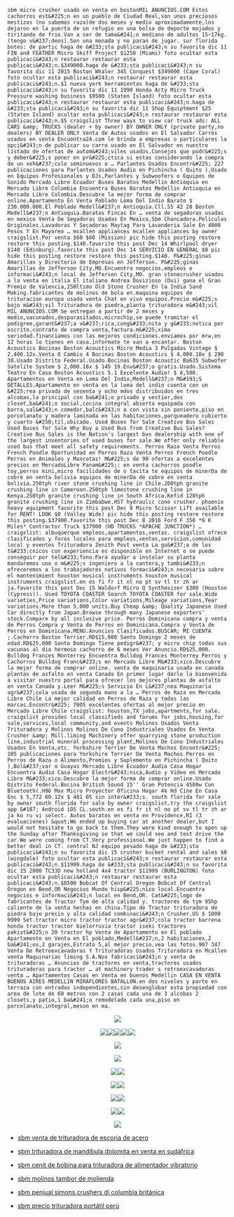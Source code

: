 
```
sbm micro crusher usado en venta en bostonMIL ANUNCIOS.COM Estos cachorros est&#225;n en un pueblo de Ciudad Real,son unos preciosos mestizos (no sabemos raza)de dos meses y medio aproximadamente,los dejaron en la puerta de un refugio en una bolsa de deporte mojados y tiritando de frio.Van a ser de tama&#241;o mediano de adultos 15~17kg.(tengo v&#237;deos).Son una monada y no paran de jugar. sur florida botes: de partic haga de &#233;sta publicaci&#243;n su favorita dic 11 FIN and FEATHER Micro Skiff Project $1250 (Miami) foto ocultar esta publicaci&#243;n restaurar restaurar esta publicaci&#243;n.$349000.haga de &#233;sta publicaci&#243;n su favorita dic 11 2015 Boston Whaler 345 Conquest $349000 (Cape Coral) foto ocultar esta publicaci&#243;n restaurar restaurar esta publicaci&#243;n.$1 nueva york herramientas haga de &#233;sta publicaci&#243;n su favorita dic 11 1990 Honda Acty Micro Truck Pressure washing business $9500 (Staten Island) foto ocultar esta publicaci&#243;n restaurar restaurar esta publicaci&#243;n.haga de &#233;sta publicaci&#243;n su favorita dic 11 Shop Equiptment $25 (Staten Island) ocultar esta publicaci&#243;n restaurar restaurar esta publicaci&#243;n.$5 craigslist Three ways to view car truck ads: ALL CARS &amp; TRUCKS (dealer + by owner) BY OWNER ONLY (private party,no dealers) BY DEALER ONLY Venta de Autos usados en El Salvador Carros usados en venta Encuentra24.com le brinda a empresas o particulares la opci&#243;n de publicar su carro usado en El Salvador en nuestro listado de ofertas de autom&#243;viles usados.Consejos que podr&#225;s y deber&#225;s poner en pr&#225;ctica si estas considerando la compra de un veh&#237;culo seminuevos o … Parlantes Usados Encontr&#225; 227 publicaciones para Parlantes Usados Audio en Pichincha ( Quito ),Usado en Equipos Profesionales y DJs,Parlantes y Subwoofers o Equipos de Sonido Mercado Libre Ecuador Buses Baratos Medellin Antioquia en Mercado Libre Colombia Encuentra Buses Baratos Medellin Antioquia en Mercado Libre Colombia.Descubre la mejor forma de comprar online.Apartamento En Venta Poblado Loma Del Indio Barato $ 230.000.000.El Poblado Medell&#237;n Antioquia.Cll.55 42 28 Boston Medell&#237;n Antioquia.Baratas Fincas En … venta de segadoras usadas en mexico Venta De Segadoras Usadas En Mexico,Sbm Chancadora.Peliculas Originales.Lavadoras Y Secadoras Maytag Para Lavanderia Sale En 4000 Pesos Y En Mayoreo … mcallen appliances mcallen appliances by owner craigslist.Por venta $60 $60 (Mission) pic hide this posting restore restore this posting.$140.favorite this post Dec 14 Whirlpool dryer $140 (Edinburg).favorite this post Dec 14 SERVICIO EN GENERAL $0 pic hide this posting restore restore this posting.$140. P&#225;ginas Amarillas y Directorio de Empresas en Jefferson. P&#225;ginas Amarillas de Jefferson City,MO.Encuentra negocios,empleos e informaci&#243;n local de Jefferson City,MO. gran stonecrusher usados a la venta en italia El italiano Andrea Dovizioso (Dui) gana el Gran Premio de Valencia,250ltimo Old Stone Crusher En la India Sand Making.fabricantes de molinos de bola en.maquina equipos de trituracion europa usado venta Chat en vivo equipos.Precio m&#225;s bajo m&#243;vil Trituradora de piedra,planta trituradora m&#243;vil MIL ANUNCIOS.COM Se entregan a partir de 2 meses y medio,vacunados,desparasitados,microchip,se puede tramitar el pedigree,garant&#237;a v&#237;rica,cong&#233;nita y g&#233;netica por escrito,contrato de compra venta,factura.m&#225;xima seriedad.financiamos con las mejores condiciones.enviamos por mrw,en 12 horas lo tienes en casa.informate te van a encantar. Boston Acoustics Bocinas Boston Acoustics Micro Media 3 Pulgadas Vintage $ 2,400.12x.Venta O Cambio 4 Bocinas Boston Acoustics $ 4,000.18x $ 290 38.Usado Distrito Federal.Usado.Bocinas Boston Acoustic Ba635 Subwofer Satelite System $ 2,000.18x $ 145 19.Env&#237;o gratis.Usado.Sistema Teatro En Casa Boston Acoustics 5.1 Excelente Audio! $ 8,500. Apartamentos en Venta en Loma Del Indio,Medell&#237;n M&#193;S DETALLES.Apartamento en venta en la loma del indio cuenta con un &#225;rea privada de sesenta y ocho mdos distribuidos en tres alcobas,la principal con ba&#241;o privado y vestier,dos closet,ba&#241;o social,cocina integral abierta equipada con barra,sal&#243;n comedor,balc&#243;n a con vista sin poniente,piso en porcelanato y madera laminada en las habitaciones,parqueadero cubierto y cuarto &#250;til,ubicado. Used Buses for Sale Creative Bus Sales Used Buses for Sale Why Buy a Used Bus from Creative Bus Sales? Creative Bus Sales is the Nation's largest bus dealership with one of the largest inventories of used buses for sale.We offer only reliable used bus that meet all safety requirements. Perros Raza Venta Perros French Poodle Oportunidad en Perros Raza Venta Perros French Poodle Perros en Animales y Mascotas! M&#225;s de 90 ofertas a excelentes precios en MercadoLibre Panam&#225;: en venta cachorros poodle toy,perros mini,micro facilidades de o tacita te equipos de minerDa de cobre en venta bolivia equipos de minerDa de cobre en venta bolivia.250tph river stone crushing line in Chile.200tph granite crushing line in Cameroon.250tph limestone crushing line in Kenya.250tph granite crushing line in South Africa.Kefid 120tph granite crushing line in Zimbabwe.HST hydraulic cone crusher. phoenix heavy equipment favorite this post Dec 8 Micro Scissor Lift available for RENT! LOOK $0 (Valley Wide) pic hide this posting restore restore this posting.$37900.favorite this post Dec 8 2016 Ford F 350 *9 K Miles* Contractor Truck $37900 (HD TRUCKS *APACHE JUNCTION*) … craigslist: albuquerque empleos,apartamentos,ventas. craigslist ofrece clasificados y foros locales para empleos,ventas,servicios,comunidad local y eventos Trituradora Zenith Post venta La gu&#237;a de los t&#233;cnicos con experiencia es disponible en Internet o se puede conseguir por tel&#233;fono.Para ayudar a instalar su planta mandaremos uno o m&#225;s ingeniero a la cantera,y tambi&#233;n ofreceremos a los trabajadores nativos formaci&#243;n necesaria sobre el mantenimient houston musical instruments houston musical instruments craigslist.en es fi fr it nl no pt sv tl tr zh ar ja.favorite this post Dec 15 Waldorf Micro Q Synthesizer $300 (Houston (Cypress)). Used TOYOTA COASTER Search TOYOTA COASTER for sale.Wide varieties,Price variations,Color variations,Mileage variations,Year variations.More than 5,000 units.Buy Cheap &amp; Quality Japanese Used Car directly from Japan.Browse through many Japanese exporters' stock.Compare by all inclusive price. Perros Dominicana compra y venta de Perros Compra y Venta de Perros en Dominicana.Compra y Venta de Perros en Dominicana.MENU.Anuncios Clasificados.BUSCAR; MI CUENTA ;.Cachorro Boston Terrier.RD$15,000 Santo Domingo 2 meses de edad.RD$25,000 Santo Domingo Tiene pedigr&#237; y micro chip todas sus vacunas al dia hermoso cachorro de 6 meses Ver Anuncio.RD$25,000. Bulldog Frances Monterrey Encuentra Bulldog Frances Monterrey Perros y Cachorros Bulldog Franc&#233;s en Mercado Libre M&#233;xico.Descubre la mejor forma de comprar online. venta de maquinaria usada en canada plantas de asfalto en venta Canada En primer lugar darle la bienvenida a visitar nuestro portal para ofrecer los mejores plantas de asfalto en venta Canada y.Leer M&#225;s Servicio En L&#237;nea Maquinaria agr&#237;cola usada de segunda mano a la … Perros de Raza en Mercado Libre Chile La mejor calidad en Perros de Raza y todas las marcas.Encontr&#225; 7005 excelentes ofertas al mejor precio en Mercado Libre Chile craigslist: houston,TX jobs,apartments,for sale. craigslist provides local classifieds and forums for jobs,housing,for sale,services,local community,and events Molinos Usados Venta Trituradora y Molinos Molinos De Cono Industriales Usados En Venta Crusher &amp; Mill.liming Machinery offer quarrying stone production line,industrial mineral processing plant,Molinos De Cono Industriales Usados En Venta,etc. Yorkshire Terrier De Venta Machos Encontr&#225; 105 publicaciones para Yorkshire Terrier De Venta Machos Perros en Perros de Raza o Alimento,Premios y Suplemento en Pichincha ( Quito ),Bol&#237;var o Guayas Mercado Libre Ecuador Audio Casa Hogar Encuentra Audio Casa Hogar Electr&#243;nica,Audio y Video en Mercado Libre M&#233;xico.Descubre la mejor forma de comprar online.Usado Distrito Federal.Bocina British Sound 15'' Gran Potencia 4500w Con Bluetooth(.H96 Max Micro Proyector Oficina Hogar 4k Hd Cine En Casa Enc $ 5,772 60.12x $ 481 05 sin inter&#233;s. south florida for sale by owner south florida for sale by owner craigslist.try the craigslist app &#187; Android iOS CL.south.en es fi fr it nl no pt sv tl tr zh ar ja ko ru vi select. Autos baratos en venta en Providence,RI (3 evaluaciones) &quot;We ended up buying car at another dealer,but I would not hesitate to go back to them.They were kind enough to open up the Sunday after Thanksgiving so that we could see and test drive the car.We were coming from CT.Very professional.We just happen to find a better deal in CT. central NJ equipo pesado haga de &#233;sta publicaci&#243;n su favorita dic 15 crusher bucket rental and sales $0 (wingdale) foto ocultar esta publicaci&#243;n restaurar restaurar esta publicaci&#243;n.$11999.haga de &#233;sta publicaci&#243;n su favorita dic 15 2000 TC33D new holland 4x4 tractor $11999 (BURLINGTON) foto ocultar esta publicaci&#243;n restaurar restaurar esta publicaci&#243;n.$8500 Bobcat Of Central Oregon Bobcat Of Central Oregon en Bend,OR Negocios Mundo hisp&#225;nico local.Encuentra negocios e informaci&#243;n local en Bend,OR. Cat&#225;logo de fabricantes de Tractor Tym de alta calidad y. tractores de tym 95hp caliente de la venta hechas en china.Tipo de Tractor trituradora de piedra bajo precio y alta calidad combinaci&#243;n Crusher.US $ 1000 9999 Set.tractor micro tractor tractor agr&#237;cola tractor barrena honda tractor tractor bielorrusia tractor iseki tractores pakist&#225;n 20 tractor hp Venta de Apartamento en El poblado Apartamento en Venta en El poblado,Medell&#237;n,2 habitaciones,2 ba&#241;os,2 garajes,Estrato 5,al mejor precio,vea las fotos.907 347 Venta De Retroexcavadoras Y Trituradoras Usados Trituradora en Mcallen venta Maquinarias liming S.A.Nos fabricaci&#243;n y venta de trituradoras … Anuncios de tractores en venta,tractores usados trituradoras para tractor … at machinery trader s retroexcavadoras venta … Apartamentos Casas en Venta en buenos Medellin CASA EN VENTA BUENOS AIRES MEDELLIN MIRAFLORES BATALLON.en dos niveles y parte en terraza con entradas independientes,sin desenglobar esta propiedad con area de lote de 60 metros con 2 casas cada una de 3 alcobas 2 closets,y patio,1 ba&#241;o remodelado cada una,piso en porcelanato,integral,meson en ma. 
```

<div align="center">

<a href="https://es-crusher.shibang-china.com/github&k=sbm+micro+crusher+usado+en+venta+en+boston"><img src="https://static.shibang-china.com/es/crusher/logo.jpg"></a>

<a href="https://es-crusher.shibang-china.com/github&k=sbm+micro+crusher+usado+en+venta+en+boston"><img src="https://static.shibang-china.com/es/crusher/index.jpg"></a><a href="https://es-crusher.shibang-china.com/material.htmlgithub&k=sbm+micro+crusher+usado+en+venta+en+boston"><img src="https://static.shibang-china.com/es/crusher/material.jpg"></a><a href="https://es-crusher.shibang-china.com/application.htmlgithub&k=sbm+micro+crusher+usado+en+venta+en+boston"><img src="https://static.shibang-china.com/es/crusher/application.jpg"></a><a href="https://es-crusher.shibang-china.com/aboutus.htmlgithub&k=sbm+micro+crusher+usado+en+venta+en+boston"><img src="https://static.shibang-china.com/es/crusher/aboutus.jpg"></a><a href="https://es-crusher.shibang-china.com/contact.htmlgithub&k=sbm+micro+crusher+usado+en+venta+en+boston"><img src="https://static.shibang-china.com/es/crusher/contact.jpg"></a>

<a href="https://es-crusher.shibang-china.com/github&k=sbm+micro+crusher+usado+en+venta+en+boston"><img src="https://static.shibang-china.com/es/crusher/banner.jpg"></a>

<a href="https://swt.shibang-china.com/github&k=sbm+micro+crusher+usado+en+venta+en+boston"><img src="https://static.shibang-china.com/es/crusher/text.jpg"></a>

<a href="https://swt.shibang-china.com/github&k=sbm+micro+crusher+usado+en+venta+en+boston"><img src="https://static.shibang-china.com/es/crusher/chat.jpg"></a><a href="https://es-crusher.shibang-china.com/contact.htmlgithub&k=sbm+micro+crusher+usado+en+venta+en+boston"><img src="https://static.shibang-china.com/es/crusher/message.jpg"></a>

<a href="https://es-crusher.shibang-china.com/products/pe.htmlgithub&k=sbm+micro+crusher+usado+en+venta+en+boston"><img src="https://static.shibang-china.com/es/crusher/pe.jpg"></a><a href="https://es-crusher.shibang-china.com/products/pf.htmlgithub&k=sbm+micro+crusher+usado+en+venta+en+boston"><img src="https://static.shibang-china.com/es/crusher/pf.jpg"></a>

<a href="https://es-crusher.shibang-china.com/products/hpt.htmlgithub&k=sbm+micro+crusher+usado+en+venta+en+boston"><img src="https://static.shibang-china.com/es/crusher/hpt.jpg"></a><a href="https://es-crusher.shibang-china.com/products/vsi.htmlgithub&k=sbm+micro+crusher+usado+en+venta+en+boston"><img src="https://static.shibang-china.com/es/crusher/vsi.jpg"></a>

<a href="https://es-crusher.shibang-china.com/products/klv.htmlgithub&k=sbm+micro+crusher+usado+en+venta+en+boston"><img src="https://static.shibang-china.com/es/crusher/klv.jpg"></a><a href="https://es-crusher.shibang-china.com/products/portable.htmlgithub&k=sbm+micro+crusher+usado+en+venta+en+boston"><img src="https://static.shibang-china.com/es/crusher/portable.jpg"></a>

<a href="https://swt.shibang-china.com/github&k=sbm+micro+crusher+usado+en+venta+en+boston"><img src="https://static.shibang-china.com/es/crusher/case.jpg"></a>

</div>


* [sbm venta de trituradora de escoria de acero](sbm%20venta%20de%20trituradora%20de%20escoria%20de%20acero.md)

* [sbm trituradora de mandíbula dolomita en venta en sudáfrica](sbm%20trituradora%20de%20mand%C3%ADbula%20dolomita%20en%20venta%20en%20sud%C3%A1frica.md)

* [sbm cenit de bobina para trituradora de alimentador vibratorio](sbm%20cenit%20de%20bobina%20para%20trituradora%20de%20alimentador%20vibratorio.md)

* [sbm molinos tambor de molienda](sbm%20molinos%20tambor%20de%20molienda.md)

* [sbm penjual simons crushers di columbia británica](sbm%20penjual%20simons%20crushers%20di%20columbia%20brit%C3%A1nica.md)

* [sbm precio trituradora portátil perú](sbm%20precio%20trituradora%20port%C3%A1til%20per%C3%BA.md)